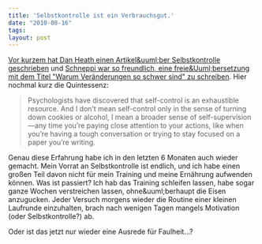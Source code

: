 ```yaml
---
title: 'Selbstkontrolle ist ein Verbrauchsgut.'
date: "2010-08-16"
tags: 
layout: post
---
```

<a href="http://www.fastcompany.com/video/why-change-is-so-hard-self-control-is-exhaustible">Vor kurzem hat Dan Heath einen Artikel&amp;uuml;ber Selbstkontrolle geschrieben</a> und <a href="http://www.xn--schneppmller-klb.de/blog/2010/08/warum-veranderungen-so-schwer-sind/">Schneppi war so freundlich, eine freie&amp;Uuml;bersetzung mit dem Titel "Warum Ver&auml;nderungen so schwer sind" zu schreiben</a>. Hier nochmal kurz die Quintessenz:
<blockquote class="posterous_medium_quote">Psychologists have discovered that self-control is an exhaustible resource. And I don&rsquo;t mean self-control only in the sense of turning down cookies or alcohol, I mean a broader sense of self-supervision&mdash;any time you&rsquo;re paying close attention to your actions, like when you&rsquo;re having a tough conversation or trying to stay focused on a paper you&rsquo;re writing.</blockquote>
Genau diese Erfahrung habe ich in den letzten 6 Monaten auch wieder gemacht. Mein Vorrat an Selbstkontrolle ist endlich, und ich habe einen gro&szlig;en Teil davon nicht f&uuml;r mein Training und meine Ern&auml;hrung aufwenden k&ouml;nnen. Was ist passiert? Ich hab das Training schleifen lassen, habe sogar ganze Wochen verstreichen lassen, ohne&amp;uuml;berhaupt die Eisen anzugucken. Jeder Versuch morgens wieder die Routine einer kleinen Laufrunde einzuhalten, brach nach wenigen Tagen mangels Motivation (oder Selbstkontrolle?) ab.

Oder ist das jetzt nur wieder eine Ausrede f&uuml;r Faulheit...?
